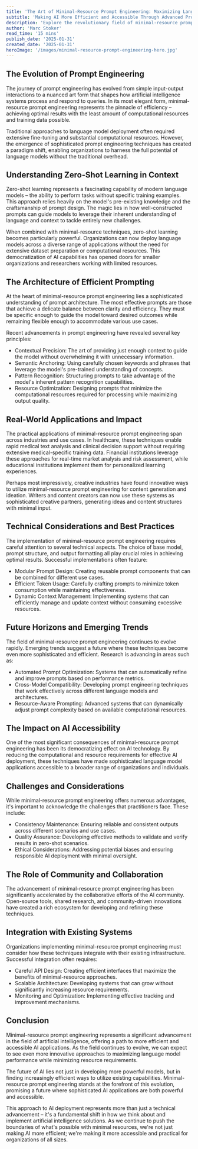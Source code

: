 ```yaml
---
title: 'The Art of Minimal-Resource Prompt Engineering: Maximizing Language Model Performance in Zero-Shot Tasks'
subtitle: 'Making AI More Efficient and Accessible Through Advanced Prompt Engineering'
description: 'Explore the revolutionary field of minimal-resource prompt engineering and its impact on zero-shot tasks in AI. Learn how organizations can achieve optimal language model performance with minimal computational overhead, making advanced AI applications more accessible and efficient.'
author: 'Marc Stoker'
read_time: '15 mins'
publish_date: '2025-01-31'
created_date: '2025-01-31'
heroImage: '/images/minimal-resource-prompt-engineering-hero.jpg'
---
```


## The Evolution of Prompt Engineering

The journey of prompt engineering has evolved from simple input-output interactions to a nuanced art form that shapes how artificial intelligence systems process and respond to queries. In its most elegant form, minimal-resource prompt engineering represents the pinnacle of efficiency – achieving optimal results with the least amount of computational resources and training data possible.

Traditional approaches to language model deployment often required extensive fine-tuning and substantial computational resources. However, the emergence of sophisticated prompt engineering techniques has created a paradigm shift, enabling organizations to harness the full potential of language models without the traditional overhead.

## Understanding Zero-Shot Learning in Context

Zero-shot learning represents a fascinating capability of modern language models – the ability to perform tasks without specific training examples. This approach relies heavily on the model's pre-existing knowledge and the craftsmanship of prompt design. The magic lies in how well-constructed prompts can guide models to leverage their inherent understanding of language and context to tackle entirely new challenges.

When combined with minimal-resource techniques, zero-shot learning becomes particularly powerful. Organizations can now deploy language models across a diverse range of applications without the need for extensive dataset preparation or computational resources. This democratization of AI capabilities has opened doors for smaller organizations and researchers working with limited resources.

## The Architecture of Efficient Prompting

At the heart of minimal-resource prompt engineering lies a sophisticated understanding of prompt architecture. The most effective prompts are those that achieve a delicate balance between clarity and efficiency. They must be specific enough to guide the model toward desired outcomes while remaining flexible enough to accommodate various use cases.

Recent advancements in prompt engineering have revealed several key principles:

- Contextual Precision: The art of providing just enough context to guide the model without overwhelming it with unnecessary information.
- Semantic Anchoring: Using carefully chosen keywords and phrases that leverage the model's pre-trained understanding of concepts.
- Pattern Recognition: Structuring prompts to take advantage of the model's inherent pattern recognition capabilities.
- Resource Optimization: Designing prompts that minimize the computational resources required for processing while maximizing output quality.

## Real-World Applications and Impact

The practical applications of minimal-resource prompt engineering span across industries and use cases. In healthcare, these techniques enable rapid medical text analysis and clinical decision support without requiring extensive medical-specific training data. Financial institutions leverage these approaches for real-time market analysis and risk assessment, while educational institutions implement them for personalized learning experiences.

Perhaps most impressively, creative industries have found innovative ways to utilize minimal-resource prompt engineering for content generation and ideation. Writers and content creators can now use these systems as sophisticated creative partners, generating ideas and content structures with minimal input.

## Technical Considerations and Best Practices

The implementation of minimal-resource prompt engineering requires careful attention to several technical aspects. The choice of base model, prompt structure, and output formatting all play crucial roles in achieving optimal results. Successful implementations often feature:

- Modular Prompt Design: Creating reusable prompt components that can be combined for different use cases.
- Efficient Token Usage: Carefully crafting prompts to minimize token consumption while maintaining effectiveness.
- Dynamic Context Management: Implementing systems that can efficiently manage and update context without consuming excessive resources.

## Future Horizons and Emerging Trends

The field of minimal-resource prompt engineering continues to evolve rapidly. Emerging trends suggest a future where these techniques become even more sophisticated and efficient. Research is advancing in areas such as:

- Automated Prompt Optimization: Systems that can automatically refine and improve prompts based on performance metrics.
- Cross-Model Compatibility: Developing prompt engineering techniques that work effectively across different language models and architectures.
- Resource-Aware Prompting: Advanced systems that can dynamically adjust prompt complexity based on available computational resources.

## The Impact on AI Accessibility

One of the most significant consequences of minimal-resource prompt engineering has been its democratizing effect on AI technology. By reducing the computational and resource requirements for effective AI deployment, these techniques have made sophisticated language model applications accessible to a broader range of organizations and individuals.

## Challenges and Considerations

While minimal-resource prompt engineering offers numerous advantages, it's important to acknowledge the challenges that practitioners face. These include:

- Consistency Maintenance: Ensuring reliable and consistent outputs across different scenarios and use cases.
- Quality Assurance: Developing effective methods to validate and verify results in zero-shot scenarios.
- Ethical Considerations: Addressing potential biases and ensuring responsible AI deployment with minimal oversight.

## The Role of Community and Collaboration

The advancement of minimal-resource prompt engineering has been significantly accelerated by the collaborative efforts of the AI community. Open-source tools, shared research, and community-driven innovations have created a rich ecosystem for developing and refining these techniques.

## Integration with Existing Systems

Organizations implementing minimal-resource prompt engineering must consider how these techniques integrate with their existing infrastructure. Successful integration often requires:

- Careful API Design: Creating efficient interfaces that maximize the benefits of minimal-resource approaches.
- Scalable Architecture: Developing systems that can grow without significantly increasing resource requirements.
- Monitoring and Optimization: Implementing effective tracking and improvement mechanisms.

## Conclusion

Minimal-resource prompt engineering represents a significant advancement in the field of artificial intelligence, offering a path to more efficient and accessible AI applications. As the field continues to evolve, we can expect to see even more innovative approaches to maximizing language model performance while minimizing resource requirements.

The future of AI lies not just in developing more powerful models, but in finding increasingly efficient ways to utilize existing capabilities. Minimal-resource prompt engineering stands at the forefront of this evolution, promising a future where sophisticated AI applications are both powerful and accessible.

This approach to AI deployment represents more than just a technical advancement – it's a fundamental shift in how we think about and implement artificial intelligence solutions. As we continue to push the boundaries of what's possible with minimal resources, we're not just making AI more efficient; we're making it more accessible and practical for organizations of all sizes.
